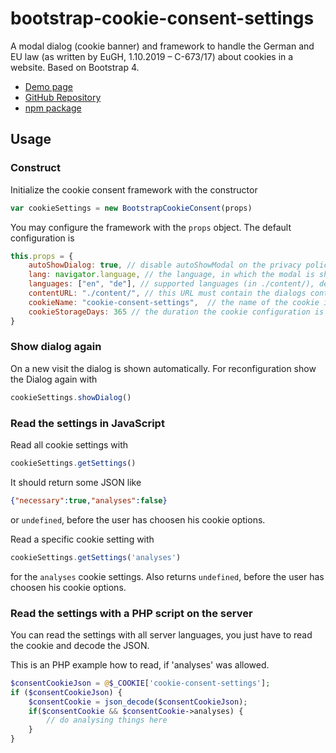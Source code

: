 # bootstrap-cookie-consent-settings

A modal dialog (cookie banner) and framework to handle the German and EU law (as written by EuGH, 1.10.2019 – C-673/17) 
about cookies in a website. Based on Bootstrap 4.

- [Demo page](https://shaack.com/projekte/bootstrap-cookie-consent-settings)
- [GitHub Repository](https://github.com/shaack/bootstrap-cookie-consent-settings)
- [npm package](https://www.npmjs.com/package/bootstrap-cookie-consent-settings)

## Usage

### Construct

Initialize the cookie consent framework with the constructor

```js
var cookieSettings = new BootstrapCookieConsent(props)
```

You may configure the framework with the `props` object. The default
configuration is

```js
this.props = {
    autoShowDialog: true, // disable autoShowModal on the privacy policy and legal notice pages, to make these pages readable
    lang: navigator.language, // the language, in which the modal is shown
    languages: ["en", "de"], // supported languages (in ./content/), defaults to first in array
    contentURL: "./content/", // this URL must contain the dialogs content in the needed languages
    cookieName: "cookie-consent-settings",  // the name of the cookie in which the configuration is stored as JSON
    cookieStorageDays: 365 // the duration the cookie configuration is stored on the client
}
```

### Show dialog again

On a new visit the dialog is shown automatically. 
For reconfiguration show the Dialog again with 

```js
cookieSettings.showDialog()
```

### Read the settings in JavaScript

Read all cookie settings with 

```js 
cookieSettings.getSettings()
```
It should return some JSON like

```json
{"necessary":true,"analyses":false}
```
or 
`undefined`, before the user has choosen his cookie options.

Read a specific cookie setting with

```js
cookieSettings.getSettings('analyses')
```
for the `analyses` cookie settings. Also returns `undefined`, before the user has choosen 
his cookie options.

### Read the settings with a PHP script on the server

You can read the settings with all server languages, you just have to read the cookie and decode the JSON.

This is an PHP example how to read, if 'analyses' was allowed. 

```PHP
$consentCookieJson = @$_COOKIE['cookie-consent-settings'];
if ($consentCookieJson) {
    $consentCookie = json_decode($consentCookieJson);
    if($consentCookie && $consentCookie->analyses) {
        // do analysing things here
    }
}
```

